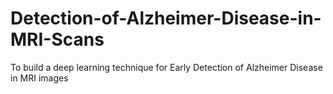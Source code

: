 # Detection-of-Alzheimer-Disease-in-MRI-Scans

To build a deep learning technique for Early Detection of Alzheimer Disease in MRI images
